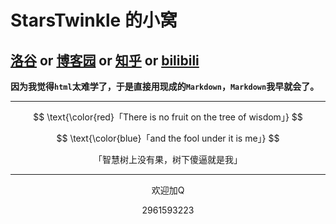 # StarsTwinkle 的小窝

## [洛谷](https://www.luogu.com.cn/user/1267405) or [博客园](https://www.cnblogs.com/StarsTwinkle) or [知乎](https://www.zhihu.com/people/kuangfengzhixi) or [bilibili](https://space.bilibili.com/3546392972757064?spm_id_from=333.1007.0.0)

**因为我觉得`html`太难学了，于是直接用现成的`Markdown`，`Markdown`我早就会了。**

----------


$$
\text{\color{red}「There is no fruit on the tree of wisdom」}
$$

$$
\text{\color{blue}「and the fool under it is me」}
$$

$$
\text{「智慧树上没有果，树下傻逼就是我」}
$$


-------------


$$
\text{欢迎加Q}
$$

$$
2961593223
$$

